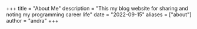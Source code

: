 +++
title = "About Me"
description = "This my blog website for sharing and noting my programming career life"
date = "2022-09-15"
aliases = ["about"]
author = "andra"
+++